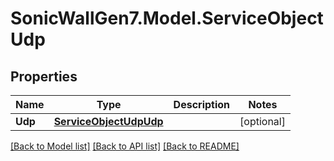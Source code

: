 # SonicWallGen7.Model.ServiceObjectUdp

## Properties

Name | Type | Description | Notes
------------ | ------------- | ------------- | -------------
**Udp** | [**ServiceObjectUdpUdp**](ServiceObjectUdpUdp.md) |  | [optional] 

[[Back to Model list]](../README.md#documentation-for-models) [[Back to API list]](../README.md#documentation-for-api-endpoints) [[Back to README]](../README.md)

